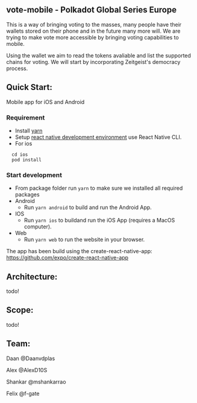 ## vote-mobile - Polkadot Global Series Europe
This is a way of bringing voting to the masses, many people have their wallets stored on their phone and in the future many more will. We are trying to make vote more accessible by bringing voting capabilities to mobile.

Using the wallet we aim to read the tokens avaliable and list the supported chains for voting. We will start by incorporating Zeitgeist's democracy process.


## Quick Start:
Mobile app for iOS and Android
### Requirement
- Install [yarn](https://yarnpkg.com/)
- Setup [react native development environment](https://reactnative.dev/docs/environment-setup) use React Native CLI.
- For ios
```
  cd ios
  pod install 
```

### Start development
- From package folder run `yarn` to make sure we installed all required packages
- Android
  - Run `yarn android` to build and run the Android App.
- IOS
  - Run `yarn ios` to buildand run the iOS App (requires a MacOS computer).
- Web
  - Run `yarn web` to run the website in your browser.

The app has been build using the create-react-native-app: https://github.com/expo/create-react-native-app

## Architecture:
todo!

## Scope:
todo!

## Team: 
Daan @Daanvdplas

Alex @AlexD10S

Shankar @mshankarrao

Felix @f-gate


